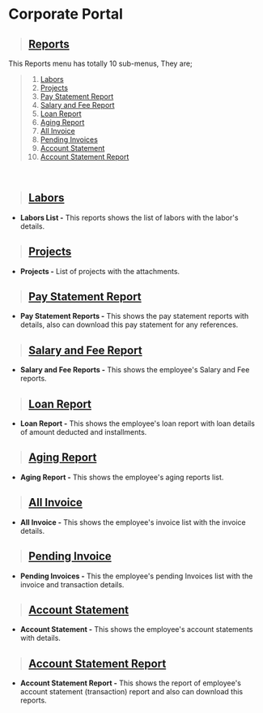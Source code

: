 # **Corporate Portal**

> ## **[Reports](#corporate-portal)**

This Reports menu has totally 10 sub-menus, They are;

> 1. [Labors](#labors)
> 2. [Projects](#projects)
> 3. [Pay Statement Report](#pay-statement-report)
> 4. [Salary and Fee Report](#salary-and-fee-report)
> 5. [Loan Report](#loan-report)
> 6. [Aging Report](#aging-report)
> 7. [All Invoice](#all-invoice)
> 8. [Pending Invoices](#pending-invoice)
> 9. [Account Statement](#account-statement)
> 10. [Account Statement Report](#account-statement-report)

<br>

> ## **[Labors](#reports)**

- **Labors List -** This reports shows the list of labors with the labor's details.

> ## **[Projects](#labors)**

- **Projects -** List of projects with the attachments.

> ## **[Pay Statement Report](#projects)**

- **Pay Statement Reports -** This shows the pay statement reports with details, also can download this pay statement for any references.

> ## **[Salary and Fee Report](#pay-statement-report)**

- **Salary and Fee Reports -** This shows the employee's Salary and Fee reports.

> ## **[Loan Report](#salary-and-fee-report)**

- **Loan Report -** This shows the employee's loan report with loan details of amount deducted and installments.

> ## **[Aging Report](#loan-report)**

- **Aging Report -** This shows the employee's aging reports list.

> ## **[All Invoice](#aging-report)**

- **All Invoice -** This shows the employee's invoice list with the invoice details.

> ## **[Pending Invoice](#all-invoice)**

- **Pending Invoices -** This the employee's pending Invoices list with the invoice and transaction details.

> ## **[Account Statement](#pending-invoice)**

- **Account Statement -** This shows the employee's account statements with details.

> ## **[Account Statement Report](#account-statement)**

- **Account Statement Report -** This shows the report of employee's account statement (transaction) report and also can download this reports.
